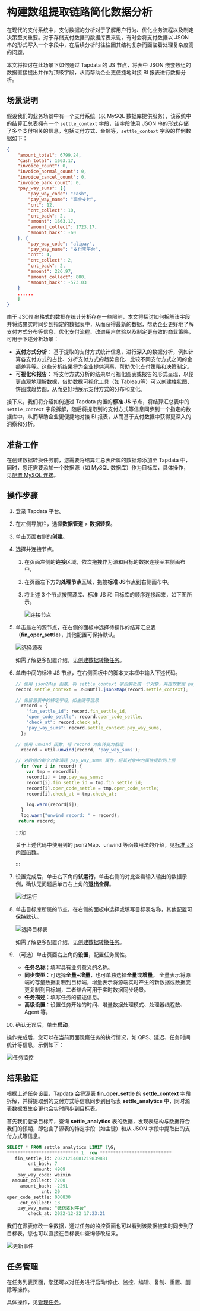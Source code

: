 # 构建数组提取链路简化数据分析

在现代的支付系统中，支付数据的分析对于了解用户行为、优化业务流程以及制定决策至关重要。对于存储支付数据的数据库表来说，有时会将支付数据以 JSON 串的形式写入一个字段中，在后续分析时往往因其结构复杂而面临着处理复杂度高的问题。

本文将探讨在此场景下如何通过 Tapdata 的 JS 节点，将表中 JSON 嵌套数组的数据直接提出并作为顶级字段，从而帮助企业更便捷地对接 BI 报表进行数据分析。



## 场景说明

假设我们的业务场景中有一个支付系统（以 MySQL 数据库提供服务），该系统中的结算汇总表拥有一个 `settle_context` 字段，该字段使用 JSON 串的形式存储了多个支付相关的信息，包括支付方式、金额等，`settle_context` 字段的样例数据如下：

```json
{
	"amount_total": 6799.24,
	"cash_total": 1663.17,
	"invoice_count": 0,
	"invoice_normal_count": 0,
	"invoice_cancel_count": 0,
	"invoice_park_count": 0,
	"pay_way_sums": [{
		"pay_way_code": "cash",
		"pay_way_name": "现金支付",
		"cnt": 12,
		"cnt_collect": 10,
		"cnt_back": 2,
		"amount": 1663.17,
		"amount_collect": 1723.17,
		"amount_back": -60
	}, {
		"pay_way_code": "alipay",
		"pay_way_name": "支付宝平台",
		"cnt": 4,
		"cnt_collect": 2,
		"cnt_back": 2,
		"amount": 226.97,
		"amount_collect": 800,
		"amount_back": -573.03
	}
	......
	]
}
```

由于 JSON 串格式的数据在统计分析存在一些限制，本文将探讨如何拆解该字段并将结果实时同步到指定的数据表中，从而获得最新的数据，帮助企业更好地了解支付方式分布等信息、优化支付流程、改进用户体验以及制定更有效的商业策略，可用于下述分析场景：

* **支付方式分析**： 基于提取的支付方式统计信息，进行深入的数据分析，例如计算各支付方式的占比、分析支付方式的趋势变化、比较不同支付方式之间的金额差异等。这些分析结果将为企业提供洞察，帮助优化支付策略和决策制定。
* **可视化和报告**： 将支付方式分析的结果以可视化图表或报告的形式呈现，以便更直观地理解数据，借助数据可视化工具（如 Tableau等）可以创建柱状图、饼图或趋势图，从而更好地展示支付方式的分布和变化。

接下来，我们将介绍如何通过 Tapdata 内置的**标准 JS** 节点，将结算汇总表中的  `settle_context` 字段拆解，随后将提取到的支付方式等信息同步到一个指定的数据库中，从而帮助企业更便捷地对接 BI 报表，从而基于支付数据中获得更深入的洞察和分析。

## 准备工作

在创建数据转换任务前，您需要将结算汇总表所属的数据源添加至 Tapdata 中，同时，您还需要添加一个数据源（如 MySQL 数据库）作为目标库，具体操作，见[配置 MySQL 连接](../user-guide/connect-database/certified/connect-mysql.md)。

## 操作步骤

1. 登录 Tapdata 平台。

2. 在左侧导航栏，选择**数据管道** > **数据转换**。

3. 单击页面右侧的**创建**。

4. 选择并连接节点。

   1. 在页面左侧的**连接**区域，依次拖拽作为源和目标的数据连接至右侧画布中，

   2. 在页面左下方的**处理节点**区域，拖拽**标准 JS**节点到右侧画布中。

   3. 将上述 3 个节点按照源库、标准 JS 和 目标库的顺序连接起来，如下图所示。

      ![连接节点](../images/connect_nodes.png)

5. 单击最左的源节点，在右侧的面板中选择待操作的结算汇总表（**fin_oper_settle**），其他配置可保持默认。

   ![选择源表](../images/select_fin_oper_settle.png)

   如需了解更多配置介绍，见[创建数据转换任务](../user-guide/data-pipeline/data-development/create-task.md)。

6. 单击中间的标准 JS 节点，在右侧面板中的脚本文本框中输入下述代码。

   ```js
   // 使用 json2Map 函数，将 settle_context 字段解析成一个对象，并提取数组 pay_way_sums 的值 
   record.settle_context = JSONUtil.json2Map(record.settle_context);
   
   // 保留源表中的特定字段，如主键等信息
     record = {
       "fin_settle_id": record.fin_settle_id,
       "oper_code_settle": record.oper_code_settle,
       "check_at": record.check_at,
       "pay_way_sums": record.settle_context.pay_way_sums,
     };
   
   // 使用 unwind 函数，将 record 对象转变为数组
     record = util.unwind(record, 'pay_way_sums');
   
   // 对数组的每个对象清理 pay_way_sums 属性，将其对象中的属性提取到上层
     for (var i in record) {
       var tmp = record[i];
       record[i] = tmp.pay_way_sums;
       record[i].fin_settle_id = tmp.fin_settle_id;
       record[i].oper_code_settle = tmp.oper_code_settle;
       record[i].check_at = tmp.check_at;
   
       log.warn(record[i]);
     }
     log.warn("unwind record: " + record);
   	return record;
   ```

   :::tip

   关于上述代码中使用到的 json2Map、unwind 等函数用法的介绍，见[标准 JS 内置函数](../appendix/standard-js.md)。

   :::

7. 设置完成后，单击右下角的**试运行**，单击右侧的对比查看输入输出的数据示例，确认无问题后单击右上角的**退出全屏**。

   ![试运行](../images/try_run_js.png)

8. 单击目标库所属的节点，在右侧的面板中选择或填写目标表名称，其他配置可保持默认。

   ![选择目标表](../images/select_settle_analytics.png)

   如需了解更多配置介绍，见[创建数据转换任务](../user-guide/data-pipeline/data-development/create-task.md)。

9. （可选）单击页面右上角的**设置**，配置任务属性。

   - **任务名称**：填写具有业务意义的名称。
   - **同步类型**：可选择**全量+增量**，也可单独选择**全量**或**增量**。 全量表示将源端的存量数据复制到目标端，增量表示将源端实时产生的新数据或数据变更复制到目标端，二者结合可用于实时数据同步场景。
   - **任务描述**：填写任务的描述信息。
   - **高级设置**：设置任务开始的时间、增量数据处理模式、处理器线程数、Agent 等。

10. 确认无误后，单击**启动**。

   操作完成后，您可以在当前页面观察任务的执行情况，如 QPS、延迟、任务时间统计等信息，示例如下：

   ![任务监控](../images/settle_analytics_result.png)



## 结果验证

根据上述任务设置，Tapdata 会将源表 **fin_oper_settle** 的 **settle_context** 字段拆解，并将提取到的支付方式等信息同步到目标表 **settle_analytics** 中，同时源表数据发生变更也会实时同步到目标表。

首先我们登录目标库，查询 **settle_analytics** 表的数据，发现表结构与数据符合我们的预期，即包含了源表的特定字段（如主键）和从 JSON 字段中提取出的支付方式等信息。

```sql
SELECT * FROM settle_analytics LIMIT 1\G;
*************************** 1. row ***************************
   fin_settle_id: 20221214081219839881
        cnt_back: 7
          amount: 4909
    pay_way_code: weixin
  amount_collect: 7200
     amount_back: -2291
             cnt: 20
oper_code_settle: 000830
     cnt_collect: 13
    pay_way_name: "微信支付平台"
        check_at: 2022-12-22 17:23:21
```

我们在源表修改一条数据，通过任务的监控页面也可以看到该数据被实时同步到了目标表，您也可以直接在目标表中查询修改结果。

![更新事件](../images/update_source_table.png)

## 任务管理

在任务列表页面，您还可以对任务进行启动/停止、监控、编辑、复制、重置、删除等操作。

具体操作，见[管理任务](../user-guide/data-pipeline/data-development/monitor-task.md)。
